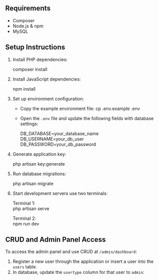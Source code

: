 ## Requirements

- Composer
- Node.js & npm
- MySQL

## Setup Instructions

1. Install PHP dependencies:

   composer install

2. Install JavaScript dependencies:

   npm install

3. Set up environment configuration:

   - Copy the example environment file:
     cp .env.example .env

   - Open the `.env` file and update the following fields with database settings:

     DB_DATABASE=your_database_name  
     DB_USERNAME=your_db_user  
     DB_PASSWORD=your_db_password

4. Generate application key:

   php artisan key:generate

5. Run database migrations:

   php artisan migrate

6. Start development servers use two terminals:

   Terminal 1:  
   php artisan serve

   Terminal 2:  
   npm run dev

## CRUD and Admin Panel Access

To access the admin panel and use CRUD at `/admin/dashboard`:

1. Register a new user through the application or insert a user into the `users` table.
2. In database, update the `usertype` column for that user to `admin`:
